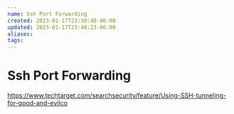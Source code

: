 ```yaml
---
name: Ssh Port Forwarding
created: 2023-01-17T23:39:48-06:00
updated: 2023-01-17T23:40:23-06:00
aliases: 
tags: 
---
```

# Ssh Port Forwarding

https://www.techtarget.com/searchsecurity/feature/Using-SSH-tunneling-for-good-and-evilco